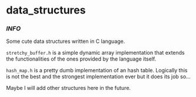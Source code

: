 # data_structures

### *INFO*

Some cute data structures written in C language.

`stretchy_buffer.h` is a simple dynamic array implementation that extends the 
functionalities of the ones provided by the language itself.

`hash_map.h` is a pretty dumb implementation of an hash table. Logically this is not
the best and the strongest implementation ever but it does its job so...

Maybe I will add other structures here in the future.
